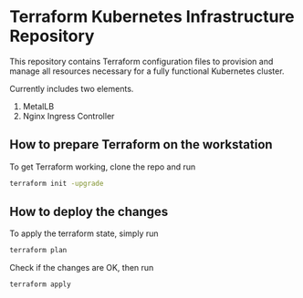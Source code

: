 # Terraform Kubernetes Infrastructure Repository

This repository contains Terraform configuration files to provision and manage all resources necessary for a fully functional Kubernetes cluster.

Currently includes two elements.
1. MetalLB
2. Nginx Ingress Controller

## How to prepare Terraform on the workstation

To get Terraform working, clone the repo and run 

```bash
terraform init -upgrade
```

## How to deploy the changes

To apply the terraform state, simply run
```bash
terraform plan
```

Check if the changes are OK, then run

```bash
terraform apply
```